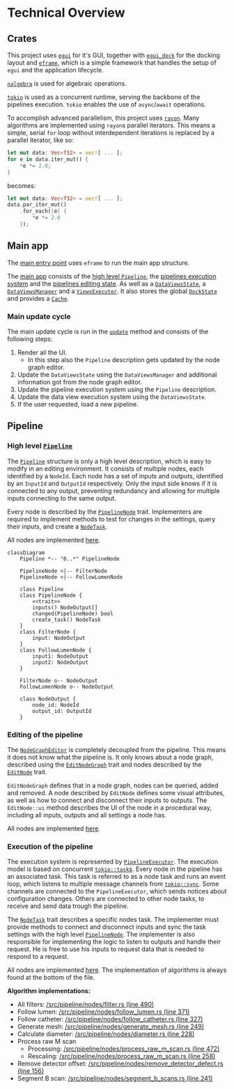 # Technical Overview

## Crates

This project uses [`egui`](https://www.egui.rs/) for it's GUI, together with
[`egui_dock`](https://crates.io/crates/egui_dock) for the docking layout and
[`eframe`](https://crates.io/crates/eframe), which is a simple framework that
handles the setup of `egui` and the application lifecycle.

[`nalgebra`](https://nalgebra.org/) is used for algebraic operations.

[`tokio`](https://tokio.rs/) is used as a concurrent runtime, serving the
backbone of the pipelines execution. `tokio` enables the use of `async`/`await`
operations.

To accomplish advanced parallelism, this project uses
[`rayon`](https://crates.io/crates/rayon). Many algorithms are implemented using
`rayon`s parallel iterators. This means a simple, serial `for` loop without
interdependent iterations is replaced by a parallel iterator, like so:

```rust
let mut data: Vec<f32> = vec![ ... ];
for e in data.iter_mut() {
    *e *= 2.0;
}
```

becomes:

```rust
let mut data: Vec<f32> = vec![ ... ];
data.par_iter_mut()
    .for_each(|e| {
        *e *= 2.0
    });
```

## Main app

The [main entry point](/src/main.rs#L17) uses `eframe` to run the main app
structure.

The [main app](/src/app.rs#L19) consists of the [high level
`Pipeline`](#high-level-pipeline), the [pipelines execution
system](#execution-of-the-pipeline) and the [pipelines editing
state](#editing-of-the-pipeline). As well as a
[`DataViewsState`](/src/view/mod.rs#L32), a
[`DataViewsManager`](/src/view/views_manager.rs#L64) and a
[`ViewsExecutor`](/src/view/execution/executor.rs#L25). It also stores the
global [`DockState`](/src/gui/dock_state.rs#L18) and provides a
[`Cache`](/src/cache.rs#L14).

### Main update cycle

The main update cycle is run in the [`update`](/src/app.rs#L124) method and
consists of the following steps:

1. Render all the UI.
   - In this step also the `Pipeline` description gets updated by the node graph
     editor.
2. Update the `DataViewsState` using the `DataViewsManager` and additional
   information got from the node graph editor.
3. Update the pipeline execution system using the `Pipeline` description.
4. Update the data view execution system using the `DataViewsState`.
5. If the user requested, load a new pipeline.

## Pipeline

### High level [`Pipeline`](/src/pipeline/mod.rs#L56)

The [`Pipeline`](/src/pipeline/mod.rs#L56) structure is only a high level
description, which is easy to modify in an editing environment. It consists of
multiple nodes, each identified by a `NodeId`. Each node has a set of inputs and
outputs, identified by an `InputId` and `OutputId` respectively. Only the input
side knows if it is connected to any output, preventing redundancy and allowing
for multiple inputs connecting to the same output.

Every node is described by the [`PipelineNode`](/src/pipeline/nodes/mod.rs#L51)
trait. Implementers are required to implement methods to test for changes in the
settings, query their inputs, and create a
[`NodeTask`](#execution-of-the-pipeline).

All nodes are implemented [here](/src/pipeline/nodes/).

```mermaid
classDiagram
    Pipeline *-- "0..*" PipelineNode

    PipelineNode <|-- FilterNode
    PipelineNode <|-- FollowLumenNode

    class Pipeline
    class PipelineNode {
        <<trait>>
        inputs() NodeOutput[]
        changed(PipelineNode) bool
        create_task() NodeTask
    }
    class FilterNode {
        input: NodeOutput
    }
    class FollowLumenNode {
        input1: NodeOutput
        input2: NodeOutput
    }

    FilterNode o-- NodeOutput
    FollowLumenNode o-- NodeOutput

    class NodeOutput {
        node_id: NodeId
        output_id: OutputId
    }
```

### Editing of the pipeline

The [`NodeGraphEditor`](/src/gui/node_graph/node_graph_editor.rs#L26) is
completely decoupled from the pipeline. This means it does not know what the
pipeline is. It only knows about a node graph, described using the
[`EditNodeGraph`](/src/gui/node_graph/mod.rs#L75) trait and nodes described by
the [`EditNode`](/src/gui/node_graph/mod.rs#L88) trait.

`EditNodeGraph` defines that in a node graph, nodes can be queried, added and
removed. A node described by `EditNode` defines some visual attributes, as well
as how to connect and disconnect their inputs to outputs. The `EditNode::ui`
method describes the UI of the node in a procedural way, including all inputs,
outputs and all settings a node has.

All nodes are implemented [here](/src/gui/pipeline/nodes/).

### Execution of the pipeline

The execution system is represented by
[`PipelineExecutor`](/src/pipeline/execution/executor.rs#L41). The execution
model is based on concurrent
[`tokio::task`s](https://docs.rs/tokio/latest/tokio/task/). Every node in the
pipeline has an associated task. This task is referred to as a node task and
runs an event loop, which listens to multiple message channels from
[`tokio::sync`](https://docs.rs/tokio/latest/tokio/sync/#message-passing). Some
channels are connected to the `PipelineExecutor`, which sends notices about
configuration changes. Others are connected to other node tasks, to receive and
send data trough the pipeline.

The [`NodeTask`](/src/pipeline/execution/mod.rs#L13) trait describes a specific
nodes task. The implementer must provide methods to connect and disconnect
inputs and sync the task settings with the high level
[`PipelineNode`](#high-level-pipeline). The implementer is also responsible for
implementing the logic to listen to outputs and handle their request. He is free
to use his inputs to request data that is needed to respond to a request.

All nodes are implemented [here](/src/pipeline/nodes/). The implementation of
algorithms is always found at the bottom of the file.

**Algorithm implementations:**

- All filters: [/src/pipeline/nodes/filter.rs (line 490)](/src/pipeline/nodes/filter.rs#L490)
- Follow lumen: [/src/pipeline/nodes/follow_lumen.rs (line 371)](/src/pipeline/nodes/follow_lumen.rs#L371)
- Follow catheter: [/src/pipeline/nodes/follow_catheter.rs (line 327)](/src/pipeline/nodes/follow_catheter.rs#L327)
- Generate mesh: [/src/pipeline/nodes/generate_mesh.rs (line 249)](/src/pipeline/nodes/generate_mesh.rs#L249)
- Calculate diameter: [/src/pipeline/nodes/diameter.rs (line 228)](/src/pipeline/nodes/diameter.rs#L228)
- Process raw M scan
  - Processing: [/src/pipeline/nodes/process_raw_m_scan.rs (line 472)](/src/pipeline/nodes/process_raw_m_scan.rs#L472)
  - Rescaling: [/src/pipeline/nodes/process_raw_m_scan.rs (line 258)](/src/pipeline/nodes/process_raw_m_scan.rs#L258)
- Remove detector offset: [/src/pipeline/nodes/remove_detector_defect.rs (line 156)](/src/pipeline/nodes/remove_detector_defect.rs#L156)
- Segment B scan: [/src/pipeline/nodes/segment_b_scans.rs (line 241)](/src/pipeline/nodes/segment_b_scans.rs#L241)
